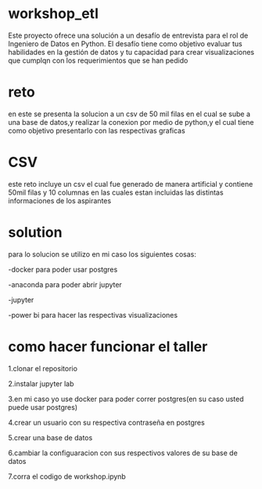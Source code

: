 # workshop_etl
Este proyecto ofrece una solución a un desafío de entrevista para el rol de Ingeniero de Datos en Python. El desafío tiene como objetivo evaluar tus habilidades en la gestión de datos y tu capacidad para crear visualizaciones que cumplqn con los requerimientos que se han pedido

# reto
en este se presenta la solucion a un csv de 50 mil filas en el cual se sube a una base de datos,y realizar la conexion por medio de python,y el cual tiene como objetivo presentarlo con las respectivas graficas

# CSV
este reto incluye  un csv el cual fue generado de manera artificial y contiene 50mil filas y 10 columnas en las cuales estan incluidas las distintas informaciones de los aspirantes

# solution
para lo solucion se utilizo en mi caso los siguientes cosas:

-docker para poder usar postgres

-anaconda para poder abrir jupyter

-jupyter 

-power bi para hacer las respectivas visualizaciones

# como hacer funcionar el taller
1.clonar el repositorio 

2.instalar jupyter lab

3.en mi caso yo use docker para poder correr postgres(en su caso usted puede usar postgres)

4.crear un usuario con su respectiva contraseña en postgres

5.crear una base de datos 

6.cambiar la configuaracion con sus respectivos valores de su base de datos

7.corra el codigo  de workshop.ipynb
